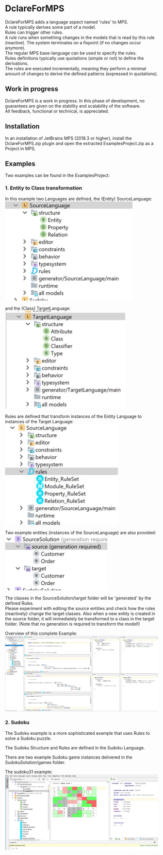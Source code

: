 # DclareForMPS
DclareForMPS adds a language aspect named 'rules' to MPS.  
A rule typically derives some part of a model.  
Rules can trigger other rules.  
A rule runs when something changes in the models that is read by this rule (reactive).  The system terminates on a fixpoint (if no changes occur anymore).  
The regular MPS base-language can be used to specify the rules.  
Rules definitions typically use quotations (simple or not) to define the derivations.  
The rules are executed incrementally, meaning they perform a minimal amount of changes to derive the defined patterns (expressed in quotations).

## Work in progress
DclareForMPS is a work in progress. In this phase of development, no guarantees are given on the stability and scalability of the software.  
All feedback, functional or technical, is appreciated.

## Installation
In an installation of JetBrains MPS (2018.3 or higher), install the DclareForMPS.zip plugin and open the extracted ExamplesProject.zip as a Project in MPS.

## Examples
Two examples can be found in the ExamplesProject:

### 1. Entity to Class transformation
In this example two Languages are defined, the (Entity) SourceLanguage:
![picture alt](docs/SourceLanguage.jpg "SourceLanguage")  

and the (Class) TargetLanguage:  
![picture alt](docs/TargetLanguage.jpg "TargetLanguage")

Rules are defined that transform instances of the Entity Language to instances of the Target Language:
![picture alt](docs/Rules.jpg "Rules")

Two example entities (instances of the SourceLanguage) are also provided:  
![picture alt](docs/Solution.jpg "SourceSolution")

The classes in the SourceSolution/target folder will be 'generated' by the defined Rules.   
Please experiment with editing the source entities and check how the rules (reactively) change the target classes.
Also when a new entity is created in the source folder, it will immediately be transformed to a class in the target folder.
(Note that no generation is required to transform the model!)

Overview of this complete Example:
![picture alt](docs/Overview.jpg "Overview")

### 2. Sudoku
The Sudoku example is a more sophisticated example that uses Rules to solve a Sudoku puzzle.

The Sudoku Structure and Rules are defined in the Sudoku Language.

There are two example Sudoku game instances delivered in the SudokuSolution/games folder.

The sudoku31 example:
![picture alt](docs/sudoku31.jpg "Sudoku")
